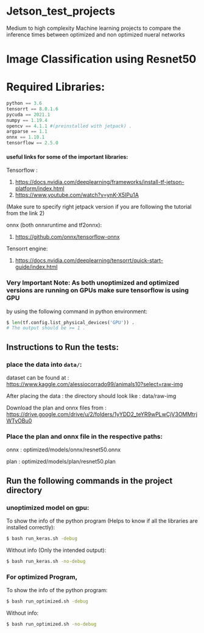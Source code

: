# Jetson_test_projects
Medium to high complexity Machine learning projects to compare the inference times between optimized and non optimized nueral networks

# Image Classification using Resnet50 
# Required Libraries:
```python
python == 3.6 
tensorrt == 8.0.1.6 
pycuda == 2021.1 
numpy == 1.19.4 
opencv == 4.1.1 #(preinstalled with jetpack) .
argparse == 1.1 
onnx == 1.10.1 
tensorflow == 2.5.0 
```

#### useful links for some of the important libraries:
Tensorflow : 
1) https://docs.nvidia.com/deeplearning/frameworks/install-tf-jetson-platform/index.html
2) https://www.youtube.com/watch?v=ynK-X5IPu1A

(Make sure to specify right jetpack version if you are following the tutorial from the link 2)

onnx (both onnxruntime and tf2onnx):
1) https://github.com/onnx/tensorflow-onnx

Tensorrt engine:
1) https://docs.nvidia.com/deeplearning/tensorrt/quick-start-guide/index.html


### Very Important Note: As both unoptimized and optimized versions are running on GPUs make sure tensorflow is using GPU 
by using the following command in python environment:

```python
$ len(tf.config.list_physical_devices('GPU')) .
# The output should be >= 1 .
```

## Instructions to Run the tests:
### place the data into ```data/```:
dataset can be found at : https://www.kaggle.com/alessiocorrado99/animals10?select=raw-img

After placing the data : the directory should look like : data/raw-img

Download the plan and onnx files from : https://drive.google.com/drive/u/2/folders/1yYDD2_teYR9wPLwCjV3OMMtrjWTyOBu0

### Place the plan and onnx file in the respective paths:
onnx : optimized/models/onnx/resnet50.onnx

plan : optimized/models/plan/resnet50.plan

## Run the following commands in the project directory
### unoptimized model on gpu:
To show the info of the python program (Helps to know if all the libraries are installed correctly): 
```bash
$ bash run_keras.sh -debug 
```
Without info (Only the intended output):
```bash
$ bash run_keras.sh -no-debug 
```

### For optimized Program,

To show the info of the python program: 
```bash
$ bash run_optimized.sh -debug 
```
Without info:
```bash
$ bash run_optimized.sh -no-debug 
```
